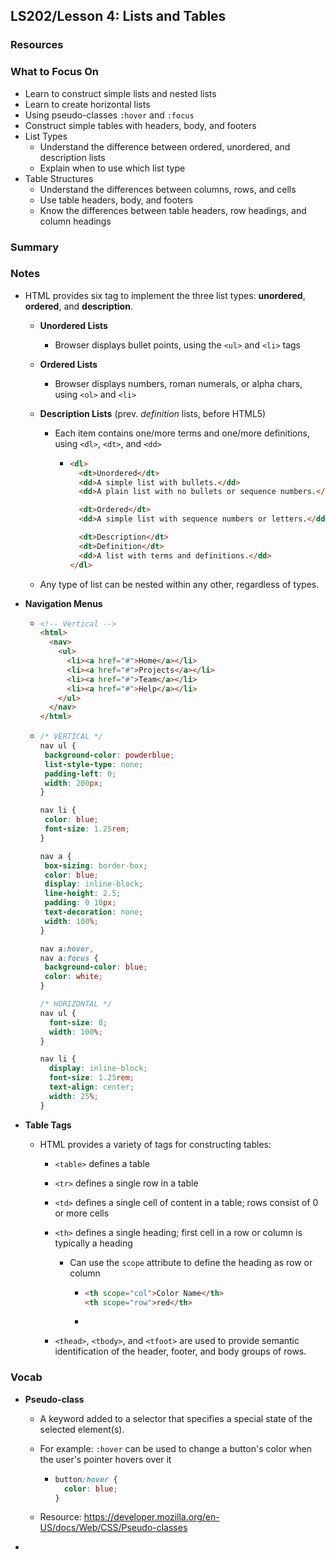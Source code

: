 ## LS202/Lesson 4: Lists and Tables

### Resources

### What to Focus On

* Learn to construct simple lists and nested lists
* Learn to create horizontal lists
* Using pseudo-classes `:hover` and `:focus`
* Construct simple tables with headers, body, and footers
* List Types
  * Understand the difference between ordered, unordered, and description lists
  * Explain when to use which list type
* Table Structures
  * Understand the differences between columns, rows, and cells
  * Use table headers, body, and footers
  * Know the differences between table headers, row headings, and column headings

### Summary

### Notes

* HTML provides six tag to implement the three list types: **unordered**, **ordered**, and **description**.
  * **Unordered Lists**

    * Browser displays bullet points, using the `<ul>` and `<li>` tags

  * **Ordered Lists**

    * Browser displays numbers, roman numerals, or alpha chars, using `<ol>` and `<li>`

  * **Description Lists** (prev. *definition* lists, before HTML5)

    * Each item contains one/more terms and one/more definitions, using `<dl>`, `<dt>`, and `<dd>`

      * ```html
        <dl>
          <dt>Unordered</dt>
          <dd>A simple list with bullets.</dd>
          <dd>A plain list with no bullets or sequence numbers.</dd>
        
          <dt>Ordered</dt>
          <dd>A simple list with sequence numbers or letters.</dd>
        
          <dt>Description</dt>
          <dt>Definition</dt>
          <dd>A list with terms and definitions.</dd>
        </dl>
        ```

  * Any type of list can be nested within any other, regardless of types.

* **Navigation Menus**

  * ```html
    <!-- Vertical -->
    <html>
      <nav>
        <ul>
          <li><a href="#">Home</a></li>
          <li><a href="#">Projects</a></li>
          <li><a href="#">Team</a></li>
          <li><a href="#">Help</a></li>
        </ul>
      </nav>
    </html>
    ```

  * ```css
    /* VERTICAL */
    nav ul {
     background-color: powderblue;
     list-style-type: none;
     padding-left: 0;
     width: 200px;
    }
    
    nav li {
     color: blue;
     font-size: 1.25rem;
    }
    
    nav a {
     box-sizing: border-box;
     color: blue;
     display: inline-block;
     line-height: 2.5;
     padding: 0 10px;
     text-decoration: none;
     width: 100%;
    }
    
    nav a:hover,
    nav a:focus {
     background-color: blue;
     color: white;
    }
    
    /* HORIZONTAL */
    nav ul {
      font-size: 0;
      width: 100%;
    }
    
    nav li {
      display: inline-block;
      font-size: 1.25rem;
      text-align: center;
      width: 25%;
    }
    ```

* **Table Tags**

  * HTML provides a variety of tags for constructing tables:

    * `<table>` defines a table

    * `<tr>` defines a single row in a table

    * `<td>` defines a single cell of content in a table; rows consist of 0 or more cells

    * `<th>` defines a single heading; first cell in a row or column is typically a heading

      * Can use the `scope` attribute to define the heading as row or column

        * ```html
          <th scope="col">Color Name</th>
          <th scope="row">red</th>
          ```

        * 

    * `<thead>`, `<tbody>`, and `<tfoot>` are used to provide semantic identification of the header, footer, and body groups of rows.

### Vocab

* **Pseudo-class**

  * A keyword added to a selector that specifies a special state of the selected element(s).

  * For example: `:hover` can be used to change a button's color when the user's pointer hovers over it

    * ```css
      button:hover {
        color: blue;
      }
      ```

  * Resource: https://developer.mozilla.org/en-US/docs/Web/CSS/Pseudo-classes

* 
